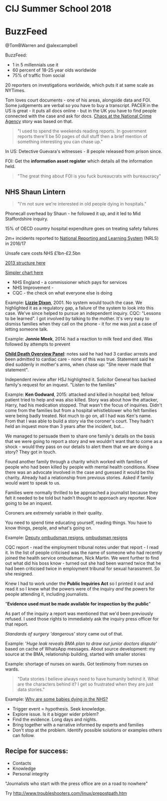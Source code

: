 # CIJ Summer School 2018

# BuzzFeed

@TomBWarren and @alexcampbell

BuzzFeed:
* 1 in 5 millennials use it
* 60 percent of 18-25 year olds worldwide
* 75% of traffic from social

20 reporters on investigations worldwide, which puts it at same scale as NYTimes.

Tom loves court documents - one of his areas, alongside data and FOI. Some judgements are verbal so you have to buy a transcript. PACER in the US is great - it puts all docs online - but in the UK you have to find people connected with the case and ask for docs. [Chaos at the National Crime Agency](https://www.buzzfeed.com/tomwarren/the-national-crime-agency-is-in-chaos-over-unlawful-raids?utm_term=.hbYYDG3Yd#.pvZ1vZa1Y) story was based on that.

> "I used to spend the weekends reading reports. In government reports there'll be 50 pages of dull stuff then a brief mention of something interesting you can chase up."

In US: Detective Guevara's witnesses - 8 people released from prison since.

FOI: Get the **information asset register** which details all the information held.

> "The great thing about FOI is you fuck bureaucrats with bureaucracy"




## NHS Shaun Lintern

> "I'm not sure we're interested in old people dying in hospitals."

Phonecall overhead by Shaun - he followed it up, and it led to Mid Staffordshire inquiry.

15% of OECD country hospital expenditure goes on treating safety failures

2m+ incidents reported to [National Reporting and Learning System](https://report.nrls.nhs.uk/nrlsreporting/) (NRLS) in 2016/17

Unsafe care costs NHS £1bn-£2.5bn

[2013 structure here](http://www.ukcab.net/wp-content/uploads/2013/10/2013-NHS-Structure.png)

[Simpler chart here](https://www.hfma.org.uk/education-events/fmts/about-the-nhs)

* NHS England - a commissioner which pays for services
* NHS Improvement -
* CQC - the check on what everyone else is doing

Example: **[Lizzie Dixon](https://www.hsj.co.uk/home/exclusive-cqc-to-review-care-for-newborns-following-babys-death/5089708.article)**, 2001. No system would touch the case. We highlighted it as a regulatory gap, a failure of the system to look into this case. We've since helped to pursue an independent inquiry. CQC: "Lessons to be learned". I got involved by talking to the mother. It's very easy to dismiss families when they call on the phone - it for me was just a case of letting someone talk.

Example: **Jonnie Meek**, 2014: had a reaction to milk feed and died. Was followed by attempts to prevent

**[Child Death Overview Panel](https://www.gov.uk/government/publications/child-death-overview-panels-contacts)**: notes said he had had 3 cardiac arrests and been admitted to cardiac care - none of this was true. Statement said he died suddenly in mother's arms, when chase up: "She never made that statement".

Independent review after HSJ highlighted it. Solicitor General has backed family's request for an inquest. "Listen to the families"

Example: **Ken Godward**, 2015: attacked and killed in hospital bed; fellow patient tried to help and was also killed. Story was about how the attacker, Harry, had his medication stopped. That wasn't the focus of inquiries. Didn't come from the families but from a hospital whistleblower who felt families were being badly treated. Not much to go on, all I had was Ken's name. From that I was able to build a story via the coroner's court. They hadn't held an inquest more than 3 years after the incident, but...

We managed to persuade them to share one family's details on the basis that we were going to report a story and we wouldn't want that to come as a shock - would they pass on our details to alert them that we are doing a story? They got in touch.

Found another family through a charity which worked with families of people who had been killed by people with mental health conditions. Knew there was an advocate involved in the case and guessed it would be this charity. Already had a relationship from previous stories. Asked if family would want to speak to us.

Families were normally thrilled to be approached a journalist because they felt it needed to be told but hadn't thought to approach any reporter. Now going to be an inquest.

Coroners are extremely variable in their quality.

You need to spend time educating yourself, reading things. You have to know things, people, and what's going on.

Example: [Deputy ombudsman resigns](https://www.hsj.co.uk/workforce/termination-payment-to-former-deputy-ombudsman-revealed/7013299.article), [ombudsman resigns](https://www.nursingtimes.net/news/workforce/health-service-watchdog-resigns-over-cover-up/7006147.article)

CQC report - read the employment tribunal notes under that report - I read it. In the list of people criticised was the name of someone who had recently joined the health service ombudsman, Nick Martin. We went further to find out what did his boss know - turned out she had been warned twice that he had been criticised twice in employment tribunal for sexual harassment. So she resigned.

Knew I had to work under the **Public Inquiries Act** so I printed it out and read it so I knew what the powers were of the inquiry *and* the powers for people attending it, including journalists.

"**Evidence used must be made available for inspection by the public**"

As part of the inquiry a report was mentioned that we'd been previously refused. I used those rights to immediately ask the inquiry press officer for that report.

*Standards of surgery 'dangerous'* story came out of that.

Example: '*Huge leak reveals BMA plan to draw out junior doctors dispute*' based on cache of WhatsApp messages. About source development: my source at the BMA, relationship building, started with smaller stories

Example: shortage of nurses on wards. Got testimony from nurses on wards.

> "Data stories I believe always need to have humanity behind it. What are the characters behind it? I get so frustrated when they are just data stories."

Example: [Why are some babies dying in the NHS?](https://www.hsj.co.uk/policy-and-regulation/investigation-why-are-some-babies-dying-in-the-nhs/7018144.article)

* Trigger event = hypothesis. Seek knowledge.
* Explore issue. Is it a bigger wider prblem?
* Find the evidence. Long days and nights.
* Bring together with a narrative informed by experts and families
* Don't stop at the problem. Identify possible solutions or examples others can follow.

## Recipe for success:

* Contacts
* Knowledge
* Personal integrity

"Journalists who start with the press office are on a road to nowhere"

Try http://www.troubleshooters.com/linux/prepostpath.htm
